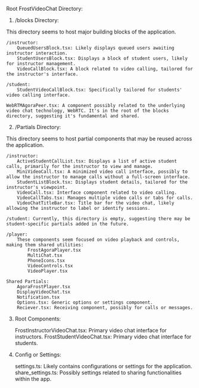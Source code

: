 Root FrostVideoChat Directory:

1. /blocks Directory:

This directory seems to host major building blocks of the application.

    /instructor:
        QueuedUsersBlock.tsx: Likely displays queued users awaiting instructor interaction.
        StudentUsersBlock.tsx: Displays a block of student users, likely for instructor management.
        VideoCallBlock.tsx: A block related to video calling, tailored for the instructor's interface.

    /student:
        StudentVideoCallBlock.tsx: Specifically tailored for students' video calling interface.

    WebRTMAgoraPeer.tsx: A component possibly related to the underlying video chat technology, WebRTC. It's in the root of the blocks directory, suggesting it's fundamental and shared.

2. /Partials Directory:

This directory seems to host partial components that may be reused across the application.

    /instructor:
        ActiveStudentCallList.tsx: Displays a list of active student calls, primarily for the instructor to view and manage.
        MiniVideoCall.tsx: A minimized video call interface, possibly to allow the instructor to manage calls without a full-screen interface.
        StudentListBlock.tsx: Displays student details, tailored for the instructor's viewpoint.
        VideoCall.tsx: Interface component related to video calling.
        VideoCallTabs.tsx: Manages multiple video calls or tabs for calls.
        VideoChatTitleBar.tsx: Title bar for the video chat, likely allowing the instructor to label or identify sessions.

    /student: Currently, this directory is empty, suggesting there may be student-specific partials added in the future.

    /player:
        These components seem focused on video playback and controls, making them shared utilities:
            FrostAgoraPlayer.tsx
            MultiChat.tsx
            PhoneIcons.tsx
            VideoControls.tsx
            VideoPlayer.tsx

    Shared Partials:
        AgoraFrostPlayer.tsx
        DisplayVideoChat.tsx
        Notification.tsx
        Options.tsx: Generic options or settings component.
        Reciever.tsx: Receiving component, possibly for calls or messages.

3. Root Components:

    FrostInstructorVideoChat.tsx: Primary video chat interface for instructors.
    FrostStudentVideoChat.tsx: Primary video chat interface for students.

4. Config or Settings:

    settings.ts: Likely contains configurations or settings for the application.
    share_settings.ts: Possibly settings related to sharing functionalities within the app.